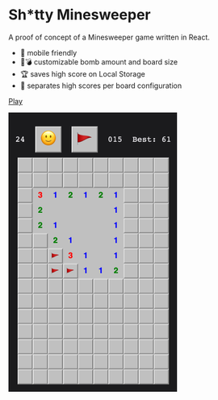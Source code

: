 # Sh*tty Minesweeper

A proof of concept of a Minesweeper game written in React.

- 📱 mobile friendly
- 📏💣 customizable bomb amount and board size
- 🏆 saves high score on Local Storage
- 📝 separates high scores per board configuration

[Play](https://rachel-carvalho.github.io/shitty-minesweeper/)

<img src="docs/screenshot.png" alt="Game screenshot" title="Game screenshot" width="334">

